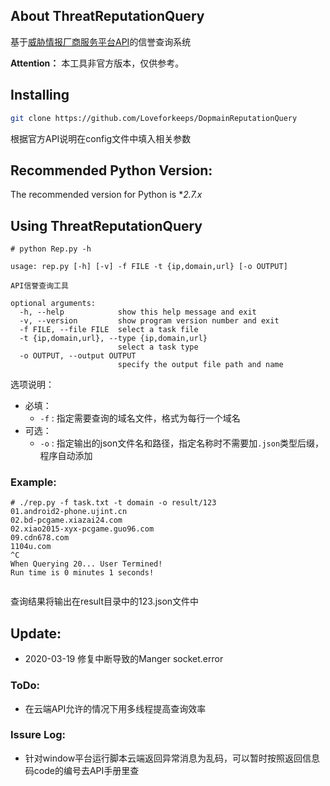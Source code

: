 ## About ThreatReputationQuery

基于[威胁情报厂商服务平台API]( https://redqueen.tj-un.com)的信誉查询系统

**Attention：** 本工具非官方版本，仅供参考。


## Installing

```bash
git clone https://github.com/Loveforkeeps/DopmainReputationQuery
```

根据官方API说明在config文件中填入相关参数



## Recommended Python Version:

The recommended version for Python is **2.7.x*



## Using ThreatReputationQuery

```less
# python Rep.py -h

usage: rep.py [-h] [-v] -f FILE -t {ip,domain,url} [-o OUTPUT]

API信誉查询工具

optional arguments:
  -h, --help            show this help message and exit
  -v, --version         show program version number and exit
  -f FILE, --file FILE  select a task file
  -t {ip,domain,url}, --type {ip,domain,url}
                        select a task type
  -o OUTPUT, --output OUTPUT
                        specify the output file path and name
```

选项说明：

* 必填：
  * `-f` : 指定需要查询的域名文件，格式为每行一个域名
* 可选：
  * `-o` : 指定输出的json文件名和路径，指定名称时不需要加`.json`类型后缀，程序自动添加

### Example:

```less
# ./rep.py -f task.txt -t domain -o result/123
01.android2-phone.ujint.cn
02.bd-pcgame.xiazai24.com
02.xiao2015-xyx-pcgame.guo96.com
09.cdn678.com
1104u.com
^C
When Querying 20... User Termined!
Run time is 0 minutes 1 seconds!


```

查询结果将输出在result目录中的123.json文件中



## Update:

* 2020-03-19 修复中断导致的Manger socket.error



### ToDo:
* 在云端API允许的情况下用多线程提高查询效率



### Issure Log:

* 针对window平台运行脚本云端返回异常消息为乱码，可以暂时按照返回信息码code的编号去API手册里查

